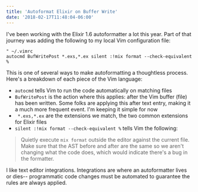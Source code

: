 ```yaml
---
title: 'Autoformat Elixir on Buffer Write'
date: '2018-02-17T11:48:04-06:00'
---
```


I've been working with the Elixir 1.6 autoformatter a lot this year. Part of that journey was adding the following to my local Vim configuration file:

```vim
" ~/.vimrc
autocmd BufWritePost *.exs,*.ex silent :!mix format --check-equivalent %
```

This is one of several ways to make autoformatting a thoughtless process. Here's a breakdown of each piece of the Vim language:

- `autocmd` tells Vim to run the code automatically on matching files
- `BufWritePost` is the action where this applies: after the Vim buffer (file) has been written. Some folks are applying this after text entry, making it a much more frequent event. I'm keeping it simple for now
- ` *.exs,*.ex` are the extensions we match, the two common extensions for Elixir files
- `silent :!mix format --check-equivalent %` tells Vim the following:

> Quietly execute `mix format` outside the editor against the current file. Make sure that the AST before and after are the same so we aren't changing what the code does, which would indicate there's a bug in the formatter.

I like text editor integrations. Integrations are where an autoformatter lives or dies-- programmatic code changes must be automated to guarantee the rules are always applied.
